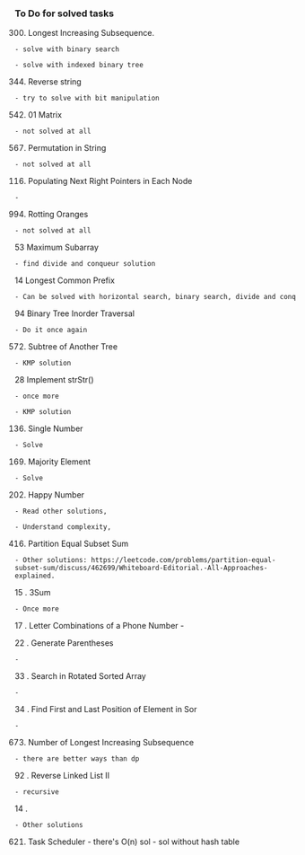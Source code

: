 ### To Do for solved tasks

300. Longest Increasing Subsequence.

    - solve with binary search

    - solve with indexed binary tree

344. Reverse string

    - try to solve with bit manipulation

542. 01 Matrix

    - not solved at all

567. Permutation in String

    - not solved at all

116. Populating Next Right Pointers in Each Node
    
    -

994. Rotting Oranges

    - not solved at all

53 Maximum Subarray

    - find divide and conqueur solution

14 Longest Common Prefix

    - Can be solved with horizontal search, binary search, divide and conq

94 Binary Tree Inorder Traversal

    - Do it once again

572. Subtree of Another Tree

    - KMP solution

28 Implement strStr()

    - once more

    - KMP solution

136. Single Number

    - Solve

169. Majority Element

    - Solve

202. Happy Number

    - Read other solutions,

    - Understand complexity,

416. Partition Equal Subset Sum

    - Other solutions: https://leetcode.com/problems/partition-equal-subset-sum/discuss/462699/Whiteboard-Editorial.-All-Approaches-explained.

15 . 3Sum

    - Once more

17 . Letter Combinations of a Phone Number
    - 

22 . Generate Parentheses

    - 

33 . Search in Rotated Sorted Array

    - 

34 . Find First and Last Position of Element in Sor

    - 

673. Number of Longest Increasing Subsequence

    - there are better ways than dp

92 . Reverse Linked List II

    - recursive

14 . 
    
    - Other solutions
    
621. Task Scheduler
    - there's O(n) sol
    - sol without hash table
